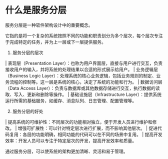 # 什么是服务分层

服务分层是一种软件架构设计中的重要概念。

它指的是将一个复杂的系统按照不同的功能和职责划分为多个层次，每个层次专注于完成特定的任务，并为上一层或下一层提供服务。

1. 服务分层的层次

| 表现层（Presentation Layer）：也称为用户界面层，直接与用户进行交互，负责接收用户的输入，并将系统的处理结果以合适的形式展示给用户。
| 业务逻辑层（Business Logic Layer）：处理系统的核心业务逻辑，包括业务规则的制定、业务流程的控制等。这一层是系统的核心，决定了系统的功能和行为。
| 数据访问层（Data Access Layer）：负责与数据库或其他数据存储进行交互，执行数据的读取、写入、更新和删除等操作。
| 基础设施层（Infrastructure Layer）：提供系统运行所需的基础服务，如缓存、消息队列、日志管理、配置管理等。

2. 服务分层的好处

| 提高系统的可维护性：不同层次的功能相对独立，便于开发人员进行维护和修改。
| 增强可扩展性：可以针对特定层次进行扩展，而不影响其他层次。
| 促进代码复用：各层的功能明确，相同功能的代码可以在不同的场景中复用。
| 提高开发效率：开发人员可以专注于特定层次的开发，提高开发效率和质量。

通过服务分层，可以使系统的架构更加清晰、灵活和易于管理。
